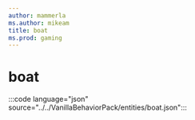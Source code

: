 ```yaml
---
author: mammerla
ms.author: mikeam
title: boat
ms.prod: gaming
---
```


# boat

:::code language="json" source="../../VanillaBehaviorPack/entities/boat.json":::
